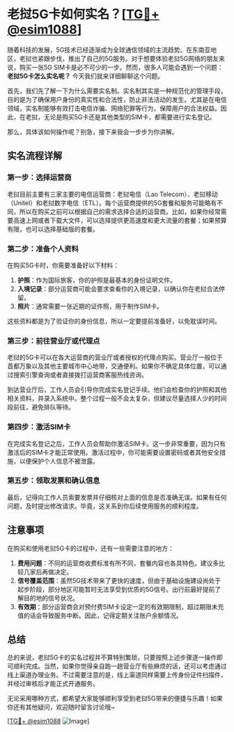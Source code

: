 # 老挝5G卡如何实名？[[TG💪+ @esim1088](https://t.me/s/esim1088)]

随着科技的发展，5G技术已经逐渐成为全球通信领域的主流趋势。在东南亚地区，老挝也紧跟步伐，推出了自己的5G服务。对于想要体验老挝5G网络的朋友来说，购买一张5G SIM卡是必不可少的一步。然而，很多人可能会遇到一个问题：**老挝5G卡怎么实名呢？** 今天我们就来详细聊聊这个问题。

首先，我们先了解一下为什么需要实名制。实名制其实是一种规范化的管理手段，目的是为了确保用户身份的真实性和合法性，防止非法活动的发生。尤其是在电信领域，实名制能够有效打击电信诈骗、网络犯罪等行为，保障用户的合法权益。因此，在老挝，无论是购买5G卡还是其他类型的SIM卡，都需要进行实名登记。

那么，具体该如何操作呢？别急，接下来我会一步步为你讲解。

## 实名流程详解

### 第一步：选择运营商

老挝目前主要有三家主要的电信运营商：老挝电信（Lao Telecom）、老挝移动（Unitel）和老挝数字电信（ETL）。每个运营商提供的5G套餐和服务可能略有不同，所以在购买之前可以根据自己的需求选择合适的运营商。比如，如果你经常需要高速上网或者下载大文件，可以选择提供更高速度和更大流量的套餐；如果预算有限，也可以选择基础版的套餐。

### 第二步：准备个人资料

在购买5G卡时，你需要准备好以下材料：

1. **护照**：作为国际旅客，你的护照是最基本的身份证明文件。
2. **入境记录**：部分运营商可能会要求查看你的入境记录，以确认你在老挝合法停留。
3. **照片**：通常需要一张近期的证件照，用于制作SIM卡。

这些资料都是为了验证你的身份信息，所以一定要提前准备好，以免耽误时间。

### 第三步：前往营业厅或代理点

老挝的5G卡可以在各大运营商的营业厅或者授权的代理点购买。营业厅一般位于首都万象以及其他主要城市中心地带，交通便利。如果你不确定具体位置，可以通过搜索引擎查询或者直接拨打运营商客服热线咨询。

到达营业厅后，工作人员会引导你完成实名登记手续。他们会检查你的护照和其他相关资料，并录入系统中。整个过程一般不会太复杂，但建议尽量选择人少的时间段前往，避免排队等待。

### 第四步：激活SIM卡

在完成实名登记之后，工作人员会帮助你激活SIM卡。这一步非常重要，因为只有激活后的SIM卡才能正常使用。激活过程中，你可能需要设置密码或者其他安全措施，以便保护个人信息不被泄露。

### 第五步：领取发票和确认信息

最后，记得向工作人员索要发票并仔细核对上面的信息是否准确无误。如果有任何问题，及时提出修改请求。毕竟，这关系到你后续使用服务的顺利程度。

## 注意事项

在购买和使用老挝5G卡的过程中，还有一些需要注意的地方：

1. **费用问题**：不同的运营商收费标准有所不同，套餐内容也各具特色。建议多比较几家后再做决定。
2. **信号覆盖范围**：虽然5G技术带来了更快的速度，但由于基础设施建设尚处于起步阶段，部分地区可能暂时无法享受到优质的5G信号。出行前最好提前了解目的地的信号状况。
3. **有效期**：部分运营商会对预付费SIM卡设定一定的有效期限制，超过期限未充值的话会导致服务中断。因此，记得定期关注账户余额情况。

## 总结

总的来说，老挝5G卡的实名过程并不算特别繁琐，只要按照上述步骤逐一操作即可顺利完成。当然，如果你觉得亲自跑一趟营业厅有些麻烦的话，还可以考虑通过线上渠道办理业务。不过需要注意的是，线上渠道同样需要上传身份证件扫描件，并经过审核后才能正式开通服务。

无论采用哪种方式，都希望大家能够顺利享受到老挝5G带来的便捷与乐趣！如果你还有其他疑问，欢迎随时留言讨论哦~

[[TG💪+ @esim1088](https://t.me/s/esim1088) ![Image](https://i.postimg.cc/4NQfJmqS/Snipaste-2025-05-13-00-14-12.png)]